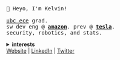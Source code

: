 <p>
  <samp>
    👋 Heyo, I'm Kelvin! </br></br>
    <a href="https://ece.ubc.ca/">ubc ece</a> grad.</br>
    sw dev eng @ <b><a href="https://aws.amazon.com/">amazon</a></b>. prev @ <b><a href="https://www.tesla.com/">tesla</a></b>.</br>
    security, robotics, and stats.</br>
    <details>
  <summary><b>interests</b></summary>
  <br>
  <samp>
  <ul>
    <li>rock climbing, figure skating.</li>
    <li>STEM outreach. accessiblility.</li>
    <li>sleeping.</li>
  </ul>
  </samp>
</details>
    <a href="https://www.kelvinkoon.dev/">Website</a> | <a href="https://www.linkedin.com/in/kelvinkoon/">LinkedIn</a> | <a href="https://twitter.com/NotCelsiusDeg">Twitter</a>
  </samp>
</p>
